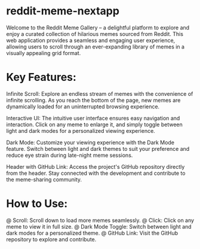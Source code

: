 # reddit-meme-nextapp
Welcome to the Reddit Meme Gallery – a delightful platform to explore and enjoy a curated collection of hilarious memes sourced from Reddit. This web application provides a seamless and engaging user experience, allowing users to scroll through an ever-expanding library of memes in a visually appealing grid format.

# Key Features:

Infinite Scroll: Explore an endless stream of memes with the convenience of infinite scrolling. As you reach the bottom of the page, new memes are dynamically loaded for an uninterrupted browsing experience.

Interactive UI: The intuitive user interface ensures easy navigation and interaction. Click on any meme to enlarge it, and simply toggle between light and dark modes for a personalized viewing experience.

Dark Mode: Customize your viewing experience with the Dark Mode feature. Switch between light and dark themes to suit your preference and reduce eye strain during late-night meme sessions.

Header with GitHub Link: Access the project's GitHub repository directly from the header. Stay connected with the development and contribute to the meme-sharing community.

# How to Use:

@ Scroll: Scroll down to load more memes seamlessly.
@ Click: Click on any meme to view it in full size.
@ Dark Mode Toggle: Switch between light and dark modes for a personalized theme.
@ GitHub Link: Visit the GitHub repository to explore and contribute.

